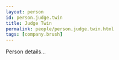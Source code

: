 ```yaml
---
layout: person
id: person.judge.twin
title: Judge Twin
permalink: people/person.judge.twin.html
tags: [company.brush]
---
```


Person details...
